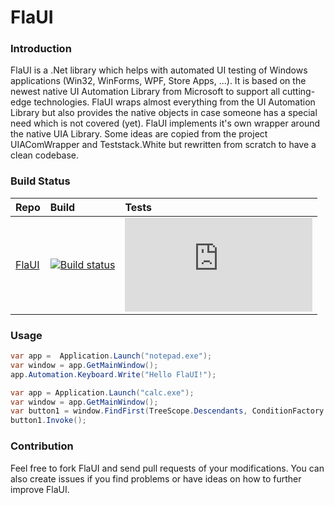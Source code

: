 # FlaUI

### Introduction
FlaUI is a .Net library which helps with automated UI testing of Windows applications (Win32, WinForms, WPF, Store Apps, ...).
It is based on the newest native UI Automation Library from Microsoft to support all cutting-edge technologies.
FlaUI wraps almost everything from the UI Automation Library but also provides the native objects in case someone has a special need which is not covered (yet).
FlaUI implements it's own wrapper around the native UIA Library. Some ideas are copied from the project UIAComWrapper and Teststack.White but rewritten from scratch to have a clean codebase.

### Build Status
|Repo|Build|Tests|
|:---|:------------------|:------------------|
|[FlaUI](https://github.com/Roemer/FlaUI)|[![Build status](https://ci.appveyor.com/api/projects/status/mwd2o329cma50sxe?svg=true)](https://ci.appveyor.com/project/RomanBaeriswyl/flaui)|[![Test status](http://flauschig.ch/batch.php?type=tests&account=RomanBaeriswyl&slug=flaui&branch=master)](https://ci.appveyor.com/project/RomanBaeriswyl/flaui/branch/master)|

### Usage
```csharp
var app =  Application.Launch("notepad.exe");
var window = app.GetMainWindow();
app.Automation.Keyboard.Write("Hello FlaUI!");
```
```csharp
var app = Application.Launch("calc.exe");
var window = app.GetMainWindow();
var button1 = window.FindFirst(TreeScope.Descendants, ConditionFactory.ByText("1")).AsButton();
button1.Invoke();
```

### Contribution
Feel free to fork FlaUI and send pull requests of your modifications.
You can also create issues if you find problems or have ideas on how to further improve FlaUI.
